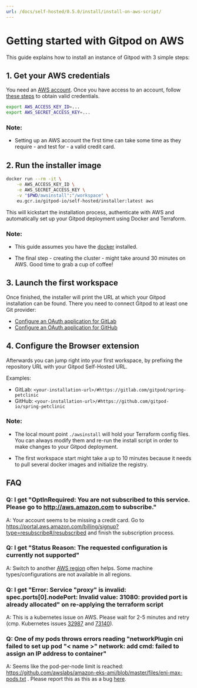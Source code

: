 ```yaml
---
url: /docs/self-hosted/0.5.0/install/install-on-aws-script/
---
```


# Getting started with Gitpod on AWS

This guide explains how to install an instance of Gitpod with 3 simple steps:

## 1. Get your AWS credentials

You need an [AWS account](https://aws.amazon.com/). Once you have access to an account, follow [these steps](https://docs.aws.amazon.com/IAM/latest/UserGuide/getting-started_create-admin-group.html) to obtain valid credentials.

```bash
export AWS_ACCESS_KEY_ID=...
export AWS_SECRET_ACCESS_KEY=...
```

### Note:
  - Setting up an AWS account the first time can take some time as they require - and test for - a valid credit card.


## 2. Run the installer image
```bash
docker run --rm -it \
    -e AWS_ACCESS_KEY_ID \
    -e AWS_SECRET_ACCESS_KEY \
    -v "$PWD/awsinstall":"/workspace" \
    eu.gcr.io/gitpod-io/self-hosted/installer:latest aws
```

This will kickstart the installation process, authenticate with AWS and automatically set up your Gitpod deployment using Docker and Terraform.

### Note:
  - This guide assumes you have the [docker](https://docs.docker.com/engine/install/) installed.

  - The final step - creating the cluster - might take around 30 minutes on AWS. Good time to grab a cup of coffee!

## 3. Launch the first workspace
Once finished, the installer will print the URL at which your Gitpod installation can be found. There you need to connect Gitpod to at least one Git provider:
  - [Configure an OAuth application for GitLab](/docs/gitlab-integration/#oauth-application)
  - [Configure an OAuth application for GitHub](/docs/github-integration/#oauth-application)

## 4. Configure the Browser extension

Afterwards you can jump right into your first workspace, by prefixing the repository URL with your Gitpod Self-Hosted URL.

Examples:
 - GitLab: `<your-installation-url>/#https://gitlab.com/gitpod/spring-petclinic`
 - GitHub: `<your-installation-url>/#https://github.com/gitpod-io/spring-petclinic`

### Note:
  - The local mount point `./awsinstall` will hold your Terraform config files. You can always modify them and re-run the install script in order to make changes to your Gitpod deployment.

  - The first workspace start might take a up to 10 minutes because it needs to pull several docker images and initialize the registry.

## FAQ

### Q: I get "OptInRequired: You are not subscribed to this service. Please go to http://aws.amazon.com to subscribe."
  A: Your account seems to be missing a credit card. Go to https://portal.aws.amazon.com/billing/signup?type=resubscribe#/resubscribed and finish the subscription process.

### Q: I get "Status Reason: The requested configuration is currently not supported"
  A: Switch to another [AWS region](https://docs.aws.amazon.com/AmazonRDS/latest/UserGuide/Concepts.RegionsAndAvailabilityZones.html) often helps. Some machine types/configurations are not available in all regions.

### Q: I get "Error: Service "proxy" is invalid: spec.ports[0].nodePort: Invalid value: 31080: provided port is already allocated" on re-applying the terraform script
  A: This is a kubernetes issue on AWS. Please wait for 2-5 minutes and retry (cmp. Kubernetes issues [32987](https://github.com/kubernetes/kubernetes/issues/32987) and [73140](https://github.com/kubernetes/kubernetes/issues/73140)).

### Q: One of my pods throws errors reading "networkPlugin cni failed to set up pod "< name >" network: add cmd: failed to assign an IP address to container"
  A: Seems like the pod-per-node limit is reached: https://github.com/awslabs/amazon-eks-ami/blob/master/files/eni-max-pods.txt . Please report this as this as a bug [here](https://github.com/gitpod-io/gitpod/issues).

